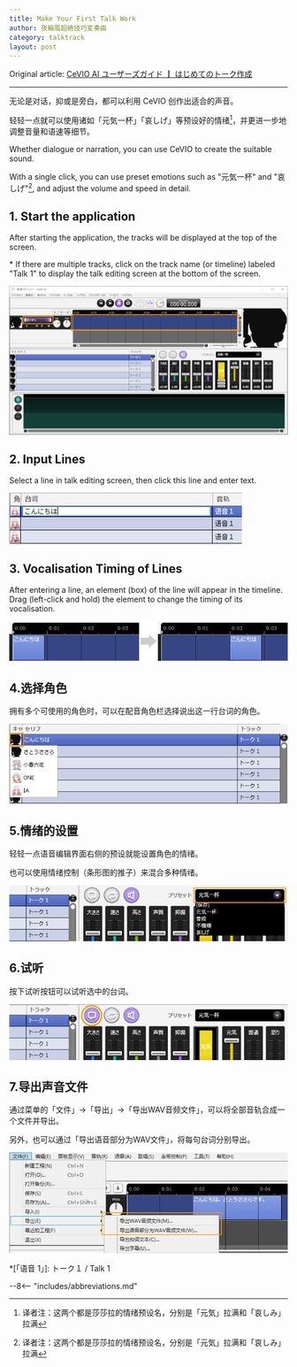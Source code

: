 ```yaml
---
title: Make Your First Talk Work
author: 夜輪風超絶技巧変奏曲
category: talktrack
layout: post
---
```

Original article: [CeVIO AI ユーザーズガイド ┃ はじめてのトーク作成](https://cevio.jp/guide/cevio_ai/tutorial_talk/)

---

无论是对话，抑或是旁白，都可以利用 CeVIO 创作出适合的声音。

轻轻一点就可以使用诸如「元気一杯」「哀しげ」等预设好的情绪[^1]，并更进一步地调整音量和语速等细节。

Whether dialogue or narration, you can use CeVIO to create the suitable sound.

With a single click, you can use preset emotions such as "元気一杯" and "哀しげ"[^1], and adjust the volume and speed in detail.

## 1. Start the application

After starting the application, the tracks will be displayed at the top of the screen.

\* If there are multiple tracks, click on the track name (or timeline) labeled "Talk 1" to display the talk editing screen at the bottom of the screen.

![interface](images/tutorial_talk_1.png)

## 2. Input Lines

Select a line in talk editing screen, then click this line and enter text.

![input text](images/tutorial_talk_2.png)

## 3. Vocalisation Timing of Lines

After entering a line, an element (box) of the line will appear in the timeline. Drag (left-click and hold) the element to change the timing of its vocalisation.

![change utterance time](images/tutorial_talk_3.png)

## 4.选择角色

拥有多个可使用的角色时，可以在配音角色栏选择说出这一行台词的角色。

![select cast](images/tutorial_talk_4.png)

## 5.情绪的设置

轻轻一点语音编辑界面右侧的预设就能设置角色的情绪。

也可以使用情绪控制（条形图的推子）来混合多种情绪。

![set emotion](images/tutorial_talk_5.png)

## 6.试听

按下试听按钮可以试听选中的台词。

![preview](images/tutorial_talk_6.png)

## 7.导出声音文件

通过菜单的「文件」→「导出」→「导出WAV音频文件」，可以将全部音轨合成一个文件并导出。

另外，也可以通过「导出语音部分为WAV文件」，将每句台词分别导出。

![export](images/tutorial_talk_7.png)

[^1]: 译者注：这两个都是莎莎拉的情绪预设名，分别是「元気」拉满和「哀しみ」拉满

*[「语音 1」]: トーク１ / Talk 1

--8<-- "includes/abbreviations.md"
